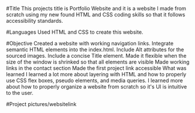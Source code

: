 #Title
This projects title is Portfolio Website and it is a website I made from scratch using my new found HTML and CSS coding skills so that it follows accessibility standards.

#Languages
Used HTML and CSS to create this website.

#Objective
Created a website with working navigation links.
Integrate semantic HTML elements into the index.html.
Include Alt attributes for the sourced images.
Include a concise Title element.
Made it flexible when the size of the window is shrinked so that all elements are visible
Made working links in the contact section
Made the first project link accessible
What was learned
I learned a lot more about layering with HTML and how to properly use CSS flex boxes, pseudo elements, and media queries. I learned more about how to properly organize a website from scratch so it's UI is intuitive to the user.

#Project pictures/websitelink
